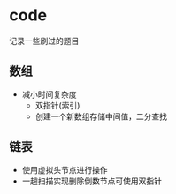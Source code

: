 # code

记录一些刷过的题目

## 数组

* 减小时间复杂度
  * 双指针(索引)
  * 创建一个新数组存储中间值，二分查找

## 链表

* 使用虚拟头节点进行操作
* 一趟扫描实现删除倒数节点可使用双指针
